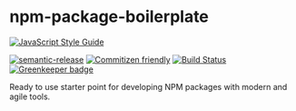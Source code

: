 # npm-package-boilerplate

[![JavaScript Style Guide](https://cdn.rawgit.com/standard/standard/master/badge.svg)](https://github.com/standard/standard)

[![semantic-release](https://img.shields.io/badge/%20%20%F0%9F%93%A6%F0%9F%9A%80-semantic--release-e10079.svg)](https://github.com/semantic-release/semantic-release) [![Commitizen friendly](https://img.shields.io/badge/commitizen-friendly-brightgreen.svg)](http://commitizen.github.io/cz-cli/) [![Build Status](https://travis-ci.org/matteobad/npm-package-boilerplate.svg?branch=master)](https://travis-ci.org/matteobad/npm-package-boilerplate) [![Greenkeeper badge](https://badges.greenkeeper.io/matteobad/npm-package-boilerplate.svg)](https://greenkeeper.io/)

Ready to use starter point for developing NPM packages with modern and agile tools.
